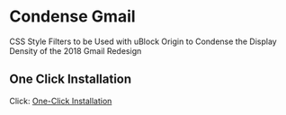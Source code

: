# Condense Gmail
 CSS Style Filters to be Used with uBlock Origin to Condense the Display Density of the 2018 Gmail Redesign


## One Click Installation

Click: [One-Click Installation](https://subscribe.adblockplus.org/?location=https://raw.githubusercontent.com/yourduskquibbles/condensegmail/master/filters/condensegmail.txt&title=Condense%20Gmail)
